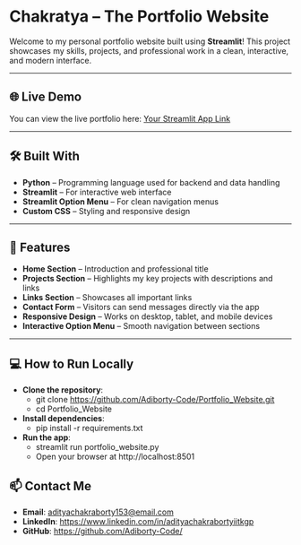 # Chakratya – The Portfolio Website

Welcome to my personal portfolio website built using **Streamlit**! This project showcases my skills, projects, and professional work in a clean, interactive, and modern interface.

---

## 🌐 Live Demo
You can view the live portfolio here: [Your Streamlit App Link](https://your-username.streamlit.app)

---

## 🛠️ Built With
- **Python** – Programming language used for backend and data handling
- **Streamlit** – For interactive web interface
- **Streamlit Option Menu** – For clean navigation menus
- **Custom CSS** – Styling and responsive design

---

## 🚀 Features
- **Home Section** – Introduction and professional title
- **Projects Section** – Highlights my key projects with descriptions and links
- **Links Section** – Showcases all important links
- **Contact Form** – Visitors can send messages directly via the app
- **Responsive Design** – Works on desktop, tablet, and mobile devices
- **Interactive Option Menu** – Smooth navigation between sections

---

## 💻 How to Run Locally
- **Clone the repository**:
  - git clone https://github.com/Adiborty-Code/Portfolio_Website.git
  - cd Portfolio_Website
- **Install dependencies**:
  - pip install -r requirements.txt
- **Run the app**:
  - streamlit run portfolio_website.py
  - Open your browser at http://localhost:8501

## 📫 Contact Me
- **Email**: adityachakraborty153@email.com
- **LinkedIn**: https://www.linkedin.com/in/adityachakrabortyiitkgp
- **GitHub**: https://github.com/Adiborty-Code/

